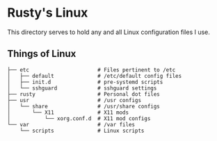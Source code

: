 # Rusty's Linux

This directory serves to hold any and all Linux configuration files I use.

## Things of Linux
```
├── etc                      # Files pertinent to /etc
│   ├── default              # /etc/default config files
│   ├── init.d               # pre-systemd scripts
│   └── sshguard             # sshguard settings
├── rusty                    # Personal dot files
├── usr                      # /usr configs
│   └── share                # /usr/share configs
│       └── X11              # X11 mods
│           └── xorg.conf.d  # X11 mod configs
└── var                      # /var files
    └── scripts              # Linux scripts
```